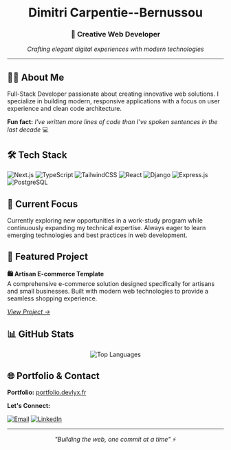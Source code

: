 <div align="center">

# Dimitri Carpentie--Bernussou
### 🎨 Creative Web Developer

*Crafting elegant digital experiences with modern technologies*

---

</div>

## 👨‍💻 About Me

Full-Stack Developer passionate about creating innovative web solutions. I specialize in building modern, responsive applications with a focus on user experience and clean code architecture.

**Fun fact:** *I've written more lines of code than I've spoken sentences in the last decade* 💻

## 🛠️ Tech Stack

![Next.js](https://img.shields.io/badge/Next.js-000000?style=for-the-badge&logo=next.js&logoColor=white&color=7c3aed)
![TypeScript](https://img.shields.io/badge/TypeScript-007ACC?style=for-the-badge&logo=typescript&logoColor=white&color=7c3aed)
![TailwindCSS](https://img.shields.io/badge/Tailwind_CSS-38B2AC?style=for-the-badge&logo=tailwind-css&logoColor=white&color=7c3aed)
![React](https://img.shields.io/badge/React-20232A?style=for-the-badge&logo=react&logoColor=white&color=7c3aed)
![Django](https://img.shields.io/badge/Django-092E20?style=for-the-badge&logo=django&logoColor=white&color=7c3aed)
![Express.js](https://img.shields.io/badge/Express.js-000000?style=for-the-badge&logo=express&logoColor=white&color=7c3aed)
![PostgreSQL](https://img.shields.io/badge/PostgreSQL-316192?style=for-the-badge&logo=postgresql&logoColor=white&color=7c3aed)

## 🎯 Current Focus

Currently exploring new opportunities in a work-study program while continuously expanding my technical expertise. Always eager to learn emerging technologies and best practices in web development.

## 🚀 Featured Project

**🛍️ Artisan E-commerce Template**  
A comprehensive e-commerce solution designed specifically for artisans and small businesses. Built with modern web technologies to provide a seamless shopping experience.

*[View Project →](https://ecommerce-app.devlyx.fr)*

## 📊 GitHub Stats

<div align="center">

<!--![GitHub Stats](https://github-readme-stats.vercel.app/api?username=dCB42&show_icons=true&theme=default&title_color=7c3aed&text_color=6b7280&icon_color=8b5cf6&bg_color=ffffff&border_color=e5e7eb)-->

![Top Languages](https://github-readme-stats.vercel.app/api/top-langs/?username=dCB42&layout=compact&theme=default&title_color=7c3aed&text_color=6b7280&bg_color=ffffff&border_color=e5e7eb)

</div>

## 🌐 Portfolio & Contact

**Portfolio:** [portfolio.devlyx.fr](https://portfolio.devlyx.fr)

**Let's Connect:**

[![Email](https://img.shields.io/badge/Email-D14836?style=for-the-badge&logo=gmail&logoColor=white&color=7c3aed)](mailto:your-email@example.com)
[![LinkedIn](https://img.shields.io/badge/LinkedIn-0077B5?style=for-the-badge&logo=linkedin&logoColor=white&color=7c3aed)](https://linkedin.com/in/yourprofile)

---

<div align="center">

*"Building the web, one commit at a time"* ⚡

</div>
